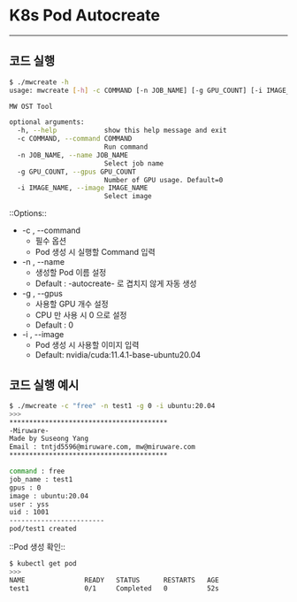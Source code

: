 # K8s Pod Autocreate
---

## 코드 실행
```bash
$ ./mwcreate -h
usage: mwcreate [-h] -c COMMAND [-n JOB_NAME] [-g GPU_COUNT] [-i IMAGE_NAME]

MW OST Tool

optional arguments:
  -h, --help            show this help message and exit
  -c COMMAND, --command COMMAND
                        Run command
  -n JOB_NAME, --name JOB_NAME
                        Select job name
  -g GPU_COUNT, --gpus GPU_COUNT
                        Number of GPU usage. Default=0
  -i IMAGE_NAME, --image IMAGE_NAME
                        Select image
```

::Options::
* -c , --command
	* 필수 옵션
	* Pod 생성 시 실행할 Command 입력
* -n , --name
	* 생성할 Pod 이름 설정
	* Default : <USER NAME>-autocreate-<IDX> 로 겹치지 않게 자동 생성
* -g , --gpus
	* 사용할 GPU 개수 설정
	* CPU 만 사용 시 0 으로 설정
	* Default : 0
* -i , --image
	* Pod  생성 시 사용할 이미지 입력
	* Default: nvidia/cuda:11.4.1-base-ubuntu20.04


## 코드 실행 예시
```bash
$ ./mwcreate -c "free" -n test1 -g 0 -i ubuntu:20.04
>>>
****************************************
-Miruware-
Made by Suseong Yang
Email : tntjd5596@miruware.com, mw@miruware.com
****************************************

command : free
job_name : test1
gpus : 0
image : ubuntu:20.04
user : yss
uid : 1001
------------------------
pod/test1 created
```

::Pod 생성 확인::
```bash
$ kubectl get pod
>>>
NAME               READY   STATUS      RESTARTS   AGE
test1              0/1     Completed   0          52s
```
